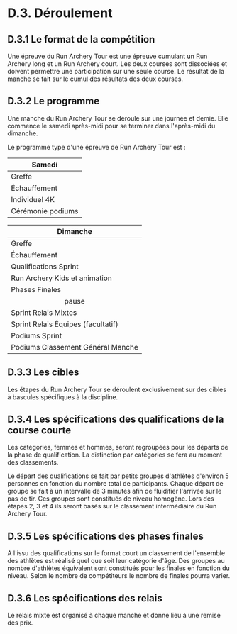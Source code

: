 # D.3. Déroulement

## D.3.1 Le format de la compétition

Une épreuve du Run Archery Tour est une épreuve cumulant un Run Archery long et un Run Archery court.
Les deux courses sont dissociées et doivent permettre une participation sur une seule course. Le résultat de la manche se fait sur le cumul des résultats des deux courses.

## D.3.2 Le programme

Une manche du Run Archery Tour se déroule sur une journée et demie. Elle commence le samedi après-midi pour se terminer dans l'après-midi du dimanche.

Le programme type d'une épreuve de Run Archery Tour est :

| <center>Samedi</center> |
| :---------------------- |
| Greffe                  |
| Échauffement            |
| Individuel 4K           |
| Cérémonie podiums       |

| <center>Dimanche</center>          |
| ---------------------------------- |
| Greffe                             |
| Échauffement                       |
| Qualifications Sprint              |
| Run Archery Kids et animation      |
| Phases Finales                     |
| <center>pause</center>             |
| Sprint Relais Mixtes               |
| Sprint Relais Équipes (facultatif) |
| Podiums Sprint                     |
| Podiums Classement Général Manche  |

## D.3.3 Les cibles

Les étapes du Run Archery Tour se déroulent exclusivement sur des cibles à bascules spécifiques à la discipline.

## D.3.4 Les spécifications des qualifications de la course courte

Les catégories, femmes et hommes, seront regroupées pour les départs de la phase de qualification. La distinction par catégories se fera au moment des classements.

Le départ des qualifications se fait par petits groupes d'athlètes d'environ 5 personnes en fonction du nombre total de participants. Chaque départ de groupe se fait à un intervalle de 3 minutes afin de fluidifier l'arrivée sur le pas de tir.
Ces groupes sont constitués de niveau homogène. Lors des étapes 2, 3 et 4 ils seront basés sur le classement intermédiaire du Run Archery Tour.

## D.3.5 Les spécifications des phases finales

A l'issu des qualifications sur le format court un classement de l'ensemble des athlètes est réalisé quel que soit leur catégorie d'âge.
Des groupes au nombre d'athlètes équivalent sont constitués pour les finales en fonction du niveau. Selon le nombre de compétiteurs le nombre de finales pourra varier.

## D.3.6 Les spécifications des relais

Le relais mixte est organisé à chaque manche et donne lieu à une remise des prix.
